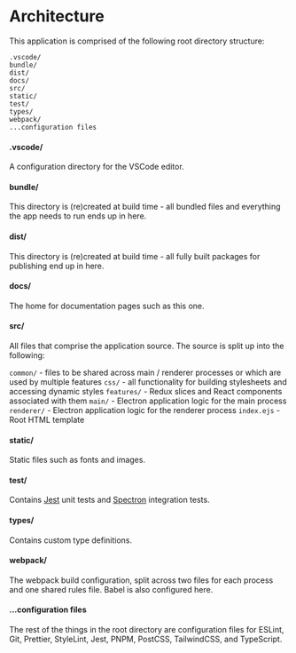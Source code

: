 # Architecture

This application is comprised of the following root directory structure:

```
.vscode/
bundle/
dist/
docs/
src/
static/
test/
types/
webpack/
...configuration files
```

#### .vscode/

A configuration directory for the VSCode editor.

#### bundle/

This directory is (re)created at build time - all bundled files and everything the app needs to run ends up in here.

#### dist/

This directory is (re)created at build time - all fully built packages for publishing end up in here.

#### docs/

The home for documentation pages such as this one.

#### src/

All files that comprise the application source. The source is split up into the following:

`common/` - files to be shared across main / renderer processes or which are used by multiple features
`css/` - all functionality for building stylesheets and accessing dynamic styles
`features/` - Redux slices and React components associated with them
`main/` - Electron application logic for the main process
`renderer/` - Electron application logic for the renderer process
`index.ejs` - Root HTML template

#### static/

Static files such as fonts and images.

#### test/

Contains [Jest](https://jestjs.io/) unit tests and [Spectron](https://electronjs.org/spectron) integration tests.

#### types/

Contains custom type definitions.

#### webpack/

The webpack build configuration, split across two files for each process and one shared rules file. Babel is also configured here.

#### ...configuration files

The rest of the things in the root directory are configuration files for ESLint, Git, Prettier, StyleLint, Jest, PNPM, PostCSS, TailwindCSS, and TypeScript.
